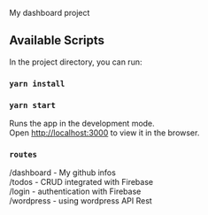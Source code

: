 My dashboard project

## Available Scripts

In the project directory, you can run:

### `yarn install`

### `yarn start`
Runs the app in the development mode.<br>
Open [http://localhost:3000](http://localhost:3000) to view it in the browser.

### `routes`

/dashboard - My github infos <br>
/todos - CRUD integrated with Firebase <br>
/login - authentication with Firebase <br>
/wordpress - using wordpress API Rest <br>
